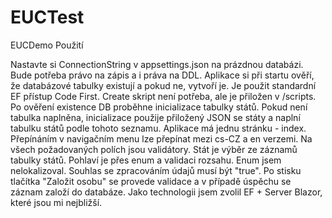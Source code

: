 # EUCTest

EUCDemo
Použití

Nastavte si ConnectionString v appsettings.json na prázdnou databázi. Bude potřeba právo na zápis a i práva na DDL.
Aplikace si při startu ověří, že databázové tabulky existují a pokud ne, vytvoří je. Je použit standardní EF přístup Code First. Create skript není potřeba, ale je přiložen v /scripts.
Po ověření existence DB proběhne inicializace tabulky států. Pokud není tabulka naplněna, inicializace použije přiložený JSON se státy a naplní tabulku států podle tohoto seznamu.
Aplikace má jednu stránku - index. Přepínáním v navigačním menu lze přepínat mezi cs-CZ a en verzemi.
Na všech požadovaných polích jsou validátory.
Stát je výběr ze záznamů tabulky států.
Pohlaví je přes enum a validaci rozsahu. Enum jsem nelokalizoval.
Souhlas se zpracováním údajů musí být "true".
Po stisku tlačítka "Založit osobu" se provede validace a v případě úspěchu se záznam založí do databáze.
Jako technologii jsem zvolil EF + Server Blazor, které jsou mi nejbližší.
